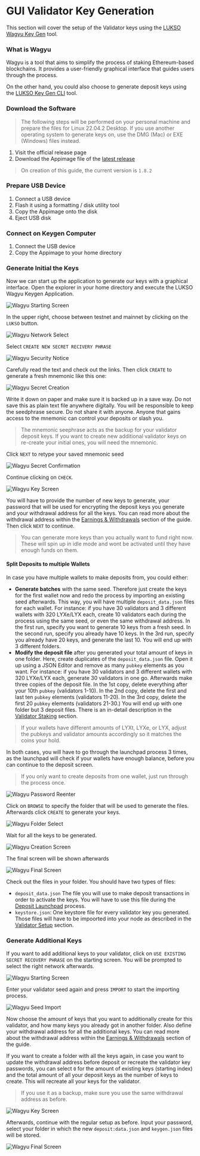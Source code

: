 # GUI Validator Key Generation

This section will cover the setup of the Validator keys using the [LUKSO Wagyu Key Gen](https://github.com/lukso-network/tools-wagyu-key-gen) tool.

### What is Wagyu

Wagyu is a tool that aims to simplify the process of staking Ethereum-based blockchains. It provides a user-friendly graphical interface that guides users through the process.

On the other hand, you could also choose to generate deposit keys using the [LUKSO Key Gen CLI](/docs/mainnet/validator-key-generation/lukso-deposit-cli) tool.

### Download the Software

> The following steps will be performed on your personal machine and prepare the files for Linux 22.04.2 Desktop. If you use another operating system to generate keys on, use the DMG (Mac) or EXE (Windows) files instead.

1. Visit the official release page
2. Download the Appimage file of the [latest release](https://github.com/lukso-network/tools-wagyu-key-gen/releases)

> On creation of this guide, the current version is `1.8.2`

### Prepare USB Device

1. Connect a USB device
2. Flash it using a formatting / disk utility tool
3. Copy the Appimage onto the disk
4. Eject USB disk

### Connect on Keygen Computer

1. Connect the USB device
2. Copy the Appimage to your home directory

### Generate Initial the Keys

Now we can start up the application to generate our keys with a graphical interface. Open the explorer in your home directory and execute the LUKSO Wagyu Keygen Application.

![Wagyu Starting Screen](/img/gui_keygen_1.png)

In the upper right, choose between testnet and mainnet by clicking on the `LUKSO` button.

![Wagyu Network Select](/img/gui_keygen_2.png)

Select `CREATE NEW SECRET RECIVERY PHRASE`

![Wagyu Security Notice](/img/gui_keygen_3.png)

Carefully read the text and check out the links. Then click `CREATE` to generate a fresh mnemonic like this one:

![Wagyu Secret Creation](/img/gui_keygen_4.png)

Write it down on paper and make sure it is backed up in a save way. Do not save this as plain text file anywhere digitally. You will be responsible to keep the seedphrase secure. Do not share it with anyone. Anyone that gains access to the mnemonic can control your deposits or slash you.

> The mnemonic seephrase acts as the backup for your validator deposit keys. If you want to create new additional validator keys on re-create your initial ones, you will need the mnemonic.

Click `NEXT` to retype your saved mnemonic seed

![Wagyu Secret Confirmation](/img/gui_keygen_5.png)

Continue clicking on `CHECK`.

![Wagyu Key Screen](/img/gui_keygen_6.png)

You will have to provide the number of new keys to generate, your password that will be used for encrypting the deposit keys you generate and your withdrawal address for all the keys. You can read more about the withdrawal address within the [Earnings & Withdrawals](/docs/mainnet/complete-node-guide/blockchain-clients/network-theory) section of the guide.
Then click `NEXT` to continue.

> You can generate more keys than you actually want to fund right now. These will spin up in idle mode and wont be activated until they have enough funds on them.

#### Split Deposits to multiple Wallets

In case you have multiple wallets to make deposits from, you could either:

- **Generate batches** with the same seed. Therefore just create the keys for the first wallet now and redo the process by importing an existing seed afterwards. This way, you will have multiple `deposit_data.json` files for each wallet. For instance: if you have 30 validators and 3 different wallets with 320 LYXe/LYX each, create 10 validators each during the process using the same seed, or even the same withdrawal address. In the first run, specify you want to generate 10 keys from a fresh seed. In the second run, specify you already have 10 keys. In the 3rd run, specify you already have 20 keys, and generate the last 10. You will end up with 3 different folders.
- **Modify the deposit file** after you generated your total amount of keys in one folder. Here, create duplicates of the `deposit_data.json` file. Open it up using a JSON Editor and remove as many `pubkey` elements as you want. For instance: if you have 30 validators and 3 different wallets with 320 LYXe/LYX each, generate 30 validators in one go. Afterwards make three copies of the deposit file. In the 1st copy, delete everything after your 10th `pubkey` (validators 1-10). In the 2nd copy, delete the first and last ten `pubkey` elements (validators 11-20). In the 3rd copy, delete the first 20 `pubkey` elements (validators 21-30.) You will end up with one folder but 3 deposit files. There is an in-detail description in the [Validator Staking](/docs/community-guides/validator-key-stake/) section.

> If your wallets have different amounts of LYXt, LYXe, or LYX, adjust the pubkeys and validator amounts accordingly so it matches the coins your hold.

In both cases, you will have to go through the launchpad process 3 times, as the launchpad will check if your wallets have enough balance, before you can continue to the deposit screen.

> If you only want to create deposits from one wallet, just run through the process once.

![Wagyu Password Reenter](/img/gui_keygen_7.png)

Click on `BROWSE` to specify the folder that will be used to generate the files. Afterwards click `CREATE` to generate your keys.

![Wagyu Folder Select](/img/gui_keygen_8.png)

Wait for all the keys to be generated.

![Wagyu Creation Screen](/img/gui_keygen_9.png)

The final screen will be shown afterwards

![Wagyu Final Screen](/img/gui_keygen_10.png)

Check out the files in your folder. You should have two types of files:

- `deposit_data.json` The file you will use to make deposit transactions in order to activate the keys. You will have to use this file during the [Deposit Launchpad](/docs/community-guides/validator-key-stake/) process.
- `keystore.json`: One keystore file for every validator key you generated. Those files will have to be impoorted into your node as described in the [Validator Setup](/docs/mainnet/complete-node-guide/blockchain-clients/validator-setup) section.

### Generate Additional Keys

If you want to add additional keys to your validator, click on `USE EXISTING SECRET RECOVERY PHRASE` on the starting screen. You will be prompted to select the right network afterwards.

![Wagyu Starting Screen](/img/gui_keygen_1.png)

Enter your validator seed again and press `IMPORT` to start the importing process.

![Wagyu Seed Import](/img/gui_keygen_11.png)

Now choose the amount of keys that you want to additionally create for this validator, and how many keys you already got in another folder. Also define your withdrawal address for all the additional keys. You can read more about the withdrawal address within the [Earnings & Withdrawals](/docs/mainnet/complete-node-guide/blockchain-clients/network-theory) section of the guide.

If you want to create a folder with all the keys again, in case you want to update the withdrawal address before deposit or recreate the validator key passwords, you can select `0` for the amount of existing keys (starting index) and the total amount of all your deposit keys as the number of keys to create. This will recreate all your keys for the validator.

> If you use it as a backup, make sure you use the same withdrawal address as before.

![Wagyu Key Screen](/img/gui_keygen_12.png)

Afterwards, continue with the regular setup as before. Input your password, select your folder in which the new `deposit:data.json` and `keygen.json` files will be stored.

![Wagyu Final Screen](/img/gui_keygen_10.png)
